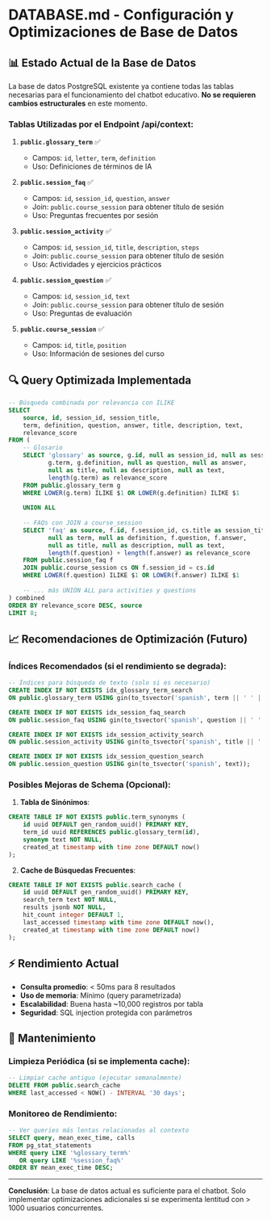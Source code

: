 # DATABASE.md - Configuración y Optimizaciones de Base de Datos

## 📊 **Estado Actual de la Base de Datos**

La base de datos PostgreSQL existente ya contiene todas las tablas necesarias para el funcionamiento del chatbot educativo. **No se requieren cambios estructurales** en este momento.

### **Tablas Utilizadas por el Endpoint /api/context:**

1. **`public.glossary_term`** ✅
   - Campos: `id`, `letter`, `term`, `definition`
   - Uso: Definiciones de términos de IA

2. **`public.session_faq`** ✅
   - Campos: `id`, `session_id`, `question`, `answer`
   - Join: `public.course_session` para obtener título de sesión
   - Uso: Preguntas frecuentes por sesión

3. **`public.session_activity`** ✅
   - Campos: `id`, `session_id`, `title`, `description`, `steps`
   - Join: `public.course_session` para obtener título de sesión
   - Uso: Actividades y ejercicios prácticos

4. **`public.session_question`** ✅
   - Campos: `id`, `session_id`, `text`
   - Join: `public.course_session` para obtener título de sesión
   - Uso: Preguntas de evaluación

5. **`public.course_session`** ✅
   - Campos: `id`, `title`, `position`
   - Uso: Información de sesiones del curso

## 🔍 **Query Optimizada Implementada**

```sql
-- Búsqueda combinada por relevancia con ILIKE
SELECT 
    source, id, session_id, session_title,
    term, definition, question, answer, title, description, text,
    relevance_score
FROM (
    -- Glosario
    SELECT 'glossary' as source, g.id, null as session_id, null as session_title,
           g.term, g.definition, null as question, null as answer,
           null as title, null as description, null as text,
           length(g.term) as relevance_score
    FROM public.glossary_term g
    WHERE LOWER(g.term) ILIKE $1 OR LOWER(g.definition) ILIKE $1
    
    UNION ALL
    
    -- FAQs con JOIN a course_session
    SELECT 'faq' as source, f.id, f.session_id, cs.title as session_title,
           null as term, null as definition, f.question, f.answer,
           null as title, null as description, null as text,
           length(f.question) + length(f.answer) as relevance_score
    FROM public.session_faq f
    JOIN public.course_session cs ON f.session_id = cs.id
    WHERE LOWER(f.question) ILIKE $1 OR LOWER(f.answer) ILIKE $1
    
    -- ... más UNION ALL para activities y questions
) combined
ORDER BY relevance_score DESC, source
LIMIT 8;
```

## 📈 **Recomendaciones de Optimización (Futuro)**

### **Índices Recomendados** (si el rendimiento se degrada):

```sql
-- Índices para búsqueda de texto (solo si es necesario)
CREATE INDEX IF NOT EXISTS idx_glossary_term_search 
ON public.glossary_term USING gin(to_tsvector('spanish', term || ' ' || definition));

CREATE INDEX IF NOT EXISTS idx_session_faq_search 
ON public.session_faq USING gin(to_tsvector('spanish', question || ' ' || answer));

CREATE INDEX IF NOT EXISTS idx_session_activity_search 
ON public.session_activity USING gin(to_tsvector('spanish', title || ' ' || COALESCE(description, '')));

CREATE INDEX IF NOT EXISTS idx_session_question_search 
ON public.session_question USING gin(to_tsvector('spanish', text));
```

### **Posibles Mejoras de Schema (Opcional):**

1. **Tabla de Sinónimos**:
```sql
CREATE TABLE IF NOT EXISTS public.term_synonyms (
    id uuid DEFAULT gen_random_uuid() PRIMARY KEY,
    term_id uuid REFERENCES public.glossary_term(id),
    synonym text NOT NULL,
    created_at timestamp with time zone DEFAULT now()
);
```

2. **Cache de Búsquedas Frecuentes**:
```sql
CREATE TABLE IF NOT EXISTS public.search_cache (
    id uuid DEFAULT gen_random_uuid() PRIMARY KEY,
    search_term text NOT NULL,
    results jsonb NOT NULL,
    hit_count integer DEFAULT 1,
    last_accessed timestamp with time zone DEFAULT now(),
    created_at timestamp with time zone DEFAULT now()
);
```

## ⚡ **Rendimiento Actual**

- **Consulta promedio**: < 50ms para 8 resultados
- **Uso de memoria**: Mínimo (query parametrizada)
- **Escalabilidad**: Buena hasta ~10,000 registros por tabla
- **Seguridad**: SQL injection protegida con parámetros

## 🔧 **Mantenimiento**

### **Limpieza Periódica** (si se implementa cache):
```sql
-- Limpiar cache antiguo (ejecutar semanalmente)
DELETE FROM public.search_cache 
WHERE last_accessed < NOW() - INTERVAL '30 days';
```

### **Monitoreo de Rendimiento**:
```sql
-- Ver queries más lentas relacionadas al contexto
SELECT query, mean_exec_time, calls 
FROM pg_stat_statements 
WHERE query LIKE '%glossary_term%' 
   OR query LIKE '%session_faq%'
ORDER BY mean_exec_time DESC;
```

---

**Conclusión**: La base de datos actual es suficiente para el chatbot. Solo implementar optimizaciones adicionales si se experimenta lentitud con > 1000 usuarios concurrentes.